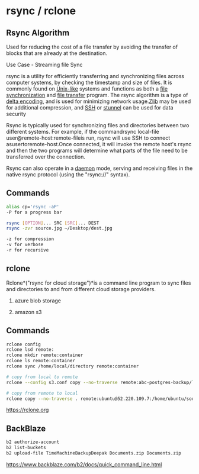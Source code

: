 # rsync / rclone

## Rsync Algorithm

Used for reducing the cost of a file transfer by avoiding the transfer of blocks that are already at the destination.

Use Case - Streaming file Sync

rsync is a utility for efficiently transferring and synchronizing files across computer systems, by checking the timestamp and size of files. It is commonly found on [Unix-like](https://en.wikipedia.org/wiki/Unix-like) systems and functions as both a [file synchronization](https://en.wikipedia.org/wiki/File_synchronization) and [file transfer](https://en.wikipedia.org/wiki/File_transfer) program. The rsync algorithm is a type of [delta encoding](https://en.wikipedia.org/wiki/Delta_encoding), and is used for minimizing network usage.[Zlib](https://en.wikipedia.org/wiki/Zlib) may be used for additional compression,  and [SSH](https://en.wikipedia.org/wiki/Secure_Shell) or [stunnel](https://en.wikipedia.org/wiki/Stunnel) can be used for data security

Rsync is typically used for synchronizing files and directories between two different systems. For example, if the commandrsync local-file user@remote-host:remote-fileis run, rsync will use SSH to connect asusertoremote-host.Once connected, it will invoke the remote host's rsync and then the two programs will determine what parts of the file need to be transferred over the connection.

Rsync can also operate in a [daemon](https://en.wikipedia.org/wiki/Daemon_(computer_software)) mode, serving and receiving files in the native rsync protocol (using the "rsync://" syntax).

## Commands

```bash
alias cp='rsync -aP'
-P for a progress bar

rsync [OPTION]... SRC [SRC]... DEST
rsync -zvr source.jpg ~/Desktop/dest.jpg

-z for compression
-v for verbose
-r for recursive
```

## rclone

Rclone*("rsync for cloud storage")*is a command line program to sync files and directories to and from different cloud storage providers.

1. azure blob storage

2. amazon s3

## Commands

```bash
rclone config
rclone lsd remote:
rclone mkdir remote:container
rclone ls remote:container
rclone sync /home/local/directory remote:container

# copy from local to remote
rclone --config s3.conf copy --no-traverse remote:abc-postgres-backup/`date +%Y-%m-%d`/$dump_file.tar.gz .

# copy from remote to local
rclone copy --no-traverse . remote:ubuntu@52.220.109.7:/home/ubuntu/sources/zenalytix/media/images/deployment_photos
```

https://rclone.org

## BackBlaze

```bash
b2 authorize-account
b2 list-buckets
b2 upload-file TimeMachineBackupDeepak Documents.zip Documents.zip
```

https://www.backblaze.com/b2/docs/quick_command_line.html
